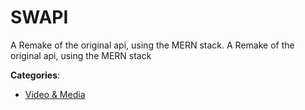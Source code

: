 # SWAPI


A Remake of the original api, using the MERN stack. A Remake of the original api, using the MERN stack



**Categories**:

- [Video & Media](https://github.com/apis-list/apis-list#video-and-media)



